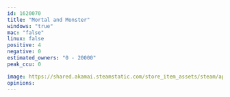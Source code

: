 ```yaml
---
id: 1620070
title: "Mortal and Monster"
windows: "true"
mac: "false"
linux: false
positive: 4
negative: 0
estimated_owners: "0 - 20000"
peak_ccu: 0

image: https://shared.akamai.steamstatic.com/store_item_assets/steam/apps/1620070/header.jpg?t=1643320252
opinions:
---
```

